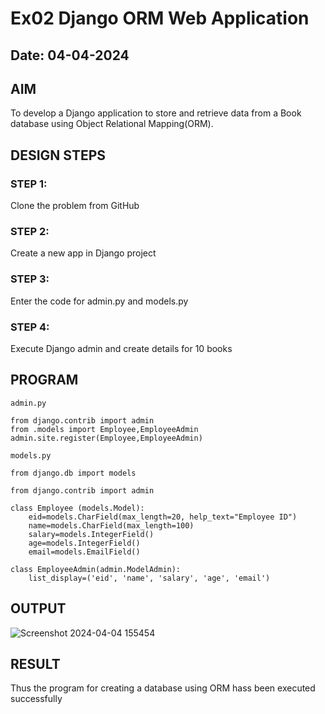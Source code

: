 # Ex02 Django ORM Web Application
## Date: 04-04-2024

## AIM
To develop a Django application to store and retrieve data from a Book database using Object Relational Mapping(ORM).



## DESIGN STEPS

### STEP 1:
Clone the problem from GitHub

### STEP 2:
Create a new app in Django project

### STEP 3:
Enter the code for admin.py and models.py

### STEP 4:
Execute Django admin and create details for 10 books

## PROGRAM

```
admin.py

from django.contrib import admin
from .models import Employee,EmployeeAdmin
admin.site.register(Employee,EmployeeAdmin)

models.py

from django.db import models

from django.contrib import admin

class Employee (models.Model):
    eid=models.CharField(max_length=20, help_text="Employee ID")
    name=models.CharField(max_length=100)
    salary=models.IntegerField()
    age=models.IntegerField()
    email=models.EmailField()

class EmployeeAdmin(admin.ModelAdmin):
    list_display=('eid', 'name', 'salary', 'age', 'email')

```

## OUTPUT

![Screenshot 2024-04-04 155454](https://github.com/23012925/ORM/assets/150931013/593118b9-5bba-427d-84b2-09236a838bbc)


## RESULT
Thus the program for creating a database using ORM hass been executed successfully

